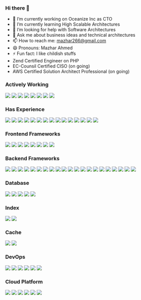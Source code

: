 ### Hi there 👋

- 🔭 I’m currently working on Oceanize Inc as CTO
- 🌱 I’m currently learning High Scalable Architectures
- 🤔 I’m looking for help with Software Architectures
- 💬 Ask me about business ideas and technical architectures
- 📫 How to reach me: mazhar266@gmail.com
- 😄 Pronouns: Mazhar Ahmed
- ⚡ Fun fact: I like childish stuffs
- Zend Certified Engineer on PHP
- EC-Counsil Certified CISO (on going)
- AWS Certified Solution Architect Professional (on going)

### Actively Working
<img src="https://img.shields.io/badge/%20-Shell%20Script-black?logo=shell&style=for-the-badge"/> <img src="https://img.shields.io/badge/%20-Python-black?logo=python&style=for-the-badge"/> <img src="https://img.shields.io/badge/%20-PHP-black?logo=php&style=for-the-badge"/> <img src="https://img.shields.io/badge/%20-Javascript-black?logo=javascript&style=for-the-badge"/> <img src="https://img.shields.io/badge/%20-Java-black?logo=java&style=for-the-badge"/> <img src="https://img.shields.io/badge/%20-Ruby-black?logo=ruby&style=for-the-badge"/> <img src="https://img.shields.io/badge/%20-C-black?logo=c&style=for-the-badge"/> <img src="https://img.shields.io/badge/%20G-Go-black?logo=go&style=for-the-badge"/>

### Has Experience
<img src="https://img.shields.io/badge/%20-C%20Sharp-black?logo=csharp&style=for-the-badge"/> <img src="https://img.shields.io/badge/%20-Elixir-black?logo=elixir&style=for-the-badge"/> <img src="https://img.shields.io/badge/%20-Erlang-black?logo=erlang&style=for-the-badge"/> <img src="https://img.shields.io/badge/%20-Scala-black?logo=scala&style=for-the-badge"/> <img src="https://img.shields.io/badge/%20-Groovy-black?logo=groovy&style=for-the-badge"/> <img src="https://img.shields.io/badge/%20-C%2B%2B-black?logo=cplusplus&style=for-the-badge"/> <img src="https://img.shields.io/badge/%20-Kotlin-black?logo=kotlin&style=for-the-badge"/> <img src="https://img.shields.io/badge/%20-Lua-black?logo=lua&style=for-the-badge"/> <img src="https://img.shields.io/badge/%20-Julia-black?logo=julia&style=for-the-badge"/> <img src="https://img.shields.io/badge/%20-Rust-black?logo=rust&style=for-the-badge"/> <img src="https://img.shields.io/badge/%20-Haskell-black?logo=haskell&style=for-the-badge"/> <img src="https://img.shields.io/badge/%20-Clojure-black?logo=clojure&style=for-the-badge"/> <img src="https://img.shields.io/badge/%20-Ocaml-black?logo=ocaml&style=for-the-badge"/> <img src="https://img.shields.io/badge/%20-PERL-black?logo=perl&style=for-the-badge"/> <img src="https://img.shields.io/badge/%20-Crystal-black?style=for-the-badge"/>

### Frontend Frameworks
<img src="https://img.shields.io/badge/%20-Angular-black?logo=angular&style=for-the-badge"/> <img src="https://img.shields.io/badge/%20-React.js-black?logo=react&style=for-the-badge"/> <img src="https://img.shields.io/badge/%20-Vue.js-black?logo=vue-dot-js&style=for-the-badge"/> <img src="https://img.shields.io/badge/%20-Gatsby-black?logo=gatsby&style=for-the-badge"/> <img src="https://img.shields.io/badge/%20-Bootstrap-black?logo=bootsrap&style=for-the-badge"/> <img src="https://img.shields.io/badge/%20-Sass-black?logo=sass&style=for-the-badge"/> <img src="https://img.shields.io/badge/%20-Less-black?logo=less&style=for-the-badge"/> <img src="https://img.shields.io/badge/%20-Compass%20CSS-black?logo=compass&style=for-the-badge"/>

### Backend Frameworks
<img src="https://img.shields.io/badge/%20-Django-black?logo=django&style=for-the-badge"/> <img src="https://img.shields.io/badge/%20-Flask-black?logo=flask&style=for-the-badge"/> <img src="https://img.shields.io/badge/%20-Rails-black?logo=rubyonrails&style=for-the-badge"/> <img src="https://img.shields.io/badge/%20-Sinatra-black?logo=sinatra&style=for-the-badge"/> <img src="https://img.shields.io/badge/%20-Spring%20Framework-black?logo=spring&style=for-the-badge"/> <img src="https://img.shields.io/badge/%20-Laravel-black?logo=laravel&style=for-the-badge"/> <img src="https://img.shields.io/badge/%20-CodeIgniter-black?logo=codeigniter&style=for-the-badge"/> <img src="https://img.shields.io/badge/%20-CakePHP-black?logo=cakephp&style=for-the-badge"/> <img src="https://img.shields.io/badge/%20-Symfony-black?logo=symfony&style=for-the-badge"/> <img src="https://img.shields.io/badge/%20-Rocket.rs-black?style=for-the-badge"/> <img src="https://img.shields.io/badge/%20-Play%20Framework-black?style=for-the-badge"/> <img src="https://img.shields.io/badge/%20-Grails-black?style=for-the-badge"/> <img src="https://img.shields.io/badge/%20-Akka-black?style=for-the-badge"/> <img src="https://img.shields.io/badge/%20-Phoenix-black?style=for-the-badge"/> <img src="https://img.shields.io/badge/%20-Luminus-black?style=for-the-badge"/> <img src="https://img.shields.io/badge/%20-Lapis-black?style=for-the-badge"/> <img src="https://img.shields.io/badge/%20-Kemal-black?style=for-the-badge"/> <img src="https://img.shields.io/badge/%20-Kore.io-black?style=for-the-badge"/> <img src="https://img.shields.io/badge/%20-PERL%20Dancer-black?style=for-the-badge"/> <img src="https://img.shields.io/badge/%20-Actix-black?style=for-the-badge"/> <img src="https://img.shields.io/badge/%20-Elixir%20Urna-black?style=for-the-badge"/>

### Database
<img src="https://img.shields.io/badge/%20-MySQL-black?logo=mysql&style=for-the-badge"/> <img src="https://img.shields.io/badge/%20-PostgreSQL-black?logo=postgresql&style=for-the-badge"/> <img src="https://img.shields.io/badge/%20-Oracle-black?logo=oracle&style=for-the-badge"/> <img src="https://img.shields.io/badge/%20-MongoDB-black?logo=mongodb&style=for-the-badge"/> <img src="https://img.shields.io/badge/%20-Cassandra-black?logo=apachecassandra&style=for-the-badge"/>

### Index
<img src="https://img.shields.io/badge/%20-Elastic%20Search-black?logo=elasticsearch&style=for-the-badge"/> <img src="https://img.shields.io/badge/%20-Apache%20Solr-black?logo=apachesolr&style=for-the-badge"/>

### Cache
<img src="https://img.shields.io/badge/%20-Redis-black?logo=redis&style=for-the-badge"/> <img src="https://img.shields.io/badge/%20-Memcached-black?logo=memcached&style=for-the-badge"/>

### DevOps
<img src="https://img.shields.io/badge/%20-Docker-black?logo=docker&style=for-the-badge"/> <img src="https://img.shields.io/badge/%20-Kubernetes-black?logo=kubernetes&style=for-the-badge"/> <img src="https://img.shields.io/badge/%20-Terraform-black?logo=terraform&style=for-the-badge"/> <img src="https://img.shields.io/badge/%20-Jenkins-black?logo=jenkins&style=for-the-badge"/> <img src="https://img.shields.io/badge/%20-Travis%20CI-black?logo=travisci&style=for-the-badge"/> <img src="https://img.shields.io/badge/%20-Vagrant-black?logo=vagrant&style=for-the-badge"/>

### Cloud Platform
<img src="https://img.shields.io/badge/%20-AWS-black?logo=amazonaws&style=for-the-badge"/> <img src="https://img.shields.io/badge/%20-GCP-black?logo=googlecloud&style=for-the-badge"/> <img src="https://img.shields.io/badge/%20-Azure-black?logo=microsoftazure&style=for-the-badge"/> <img src="https://img.shields.io/badge/%20-Digital%20Ocean-black?logo=digitalocean&style=for-the-badge"/> <img src="https://img.shields.io/badge/%20-Linode-black?logo=linode&style=for-the-badge"/> <img src="https://img.shields.io/badge/%20Vultr-black?logo=vultr&style=for-the-badge"/>
